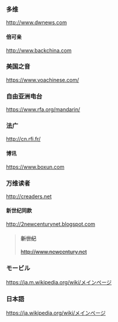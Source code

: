 ### 多维
http://www.dwnews.com
#### 倍可亲
http://www.backchina.com
### 美国之音
https://www.voachinese.com/
### 自由亚洲电台
https://www.rfa.org/mandarin/
### 法广
http://cn.rfi.fr/
#### 博讯
https://www.boxun.com
### 万维读者
http://creaders.net
#### 新世纪同款
http://2newcenturynet.blogspot.com
>#### ~~新世纪~~
>~~http://www.newcentury.net~~
### モービル
https://ja.m.wikipedia.org/wiki/メインページ
### 日本語
https://ja.wikipedia.org/wiki/メインページ